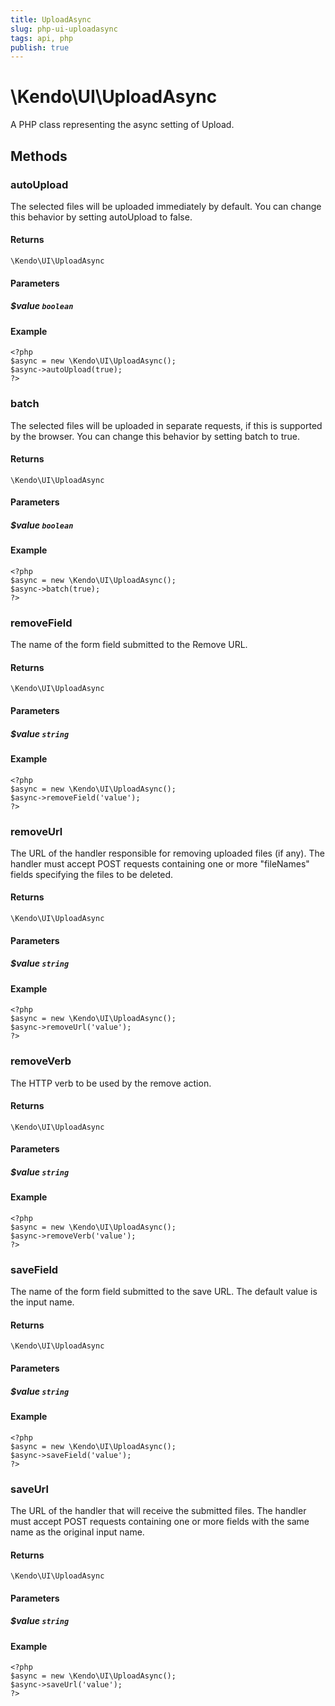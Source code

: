 ```yaml
---
title: UploadAsync
slug: php-ui-uploadasync
tags: api, php
publish: true
---
```


# \Kendo\UI\UploadAsync

A PHP class representing the async setting of Upload.


## Methods

### autoUpload
The selected files will be uploaded immediately by default. You can change this behavior by setting
autoUpload to false.

#### Returns
`\Kendo\UI\UploadAsync`

#### Parameters

##### $value `boolean`



#### Example 
    <?php
    $async = new \Kendo\UI\UploadAsync();
    $async->autoUpload(true);
    ?>

### batch
The selected files will be uploaded in separate requests, if this is supported by the browser.
You can change this behavior by setting batch to true.

#### Returns
`\Kendo\UI\UploadAsync`

#### Parameters

##### $value `boolean`



#### Example 
    <?php
    $async = new \Kendo\UI\UploadAsync();
    $async->batch(true);
    ?>

### removeField
The name of the form field submitted to the Remove URL.

#### Returns
`\Kendo\UI\UploadAsync`

#### Parameters

##### $value `string`



#### Example 
    <?php
    $async = new \Kendo\UI\UploadAsync();
    $async->removeField('value');
    ?>

### removeUrl
The URL of the handler responsible for removing uploaded files (if any). The handler must accept POST
requests containing one or more "fileNames" fields specifying the files to be deleted.

#### Returns
`\Kendo\UI\UploadAsync`

#### Parameters

##### $value `string`



#### Example 
    <?php
    $async = new \Kendo\UI\UploadAsync();
    $async->removeUrl('value');
    ?>

### removeVerb
The HTTP verb to be used by the remove action.

#### Returns
`\Kendo\UI\UploadAsync`

#### Parameters

##### $value `string`



#### Example 
    <?php
    $async = new \Kendo\UI\UploadAsync();
    $async->removeVerb('value');
    ?>

### saveField
The name of the form field submitted to the save URL. The default value is the input name.

#### Returns
`\Kendo\UI\UploadAsync`

#### Parameters

##### $value `string`



#### Example 
    <?php
    $async = new \Kendo\UI\UploadAsync();
    $async->saveField('value');
    ?>

### saveUrl
The URL of the handler that will receive the submitted files. The handler must accept POST requests
containing one or more fields with the same name as the original input name.

#### Returns
`\Kendo\UI\UploadAsync`

#### Parameters

##### $value `string`



#### Example 
    <?php
    $async = new \Kendo\UI\UploadAsync();
    $async->saveUrl('value');
    ?>

 
